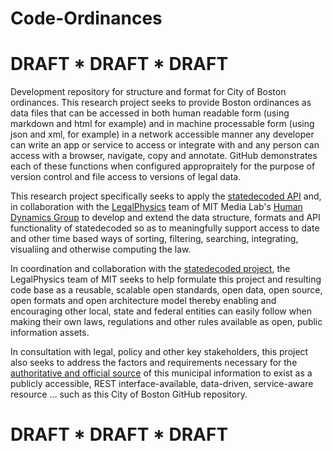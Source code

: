 Code-Ordinances
===============

# DRAFT * DRAFT * DRAFT 

Development repository for structure and format for City of Boston ordinances.  This research project seeks to provide Boston ordinances as data files that can be accessed in both human readable form (using markdown and html for example) and in machine processable form (using json and xml, for example) in a network accessible manner any developer can write an app or service to access or integrate with and any person can access with a browser, navigate, copy and annotate.  GitHub demonstrates each of these functions when configured appropraitely for the purpose of version control and file access to versions of legal data.  


This research project specifically seeks to apply the [statedecoded API](http://statedecoded.github.io/documentation/api.html) and, in collaboration with the [LegalPhysics](http://legalphysics.org) team of MIT Media Lab's [Human Dynamics Group](http://hd.media.mit.edu) to develop and extend the data structure, formats and API functionality of statedecoded so as to meaningfully support access to date and other time based ways of sorting, filtering, searching, integrating, visualiing and otherwise computing the law.  


In coordination and collaboration with the [statedecoded project](http://www.statedecoded.com/), the LegalPhysics team of MIT seeks to help formulate this project and resulting code base as a reusable, scalable open standards, open data, open source, open formats and open architecture model thereby enabling and encouraging other local, state and federal entities can easily follow when making their own laws, regulations and other rules available as open, public information assets.


In consultation with legal, policy and other key stakeholders, this project also seeks to address the factors and requirements necessary for the [authoritative and official source](http://civics.com/law-or-not-law/) of this municipal information to exist as a publicly accessible, REST interface-available, data-driven, service-aware resource ... such as this City of Boston GitHub repository. 


# DRAFT * DRAFT * DRAFT 
